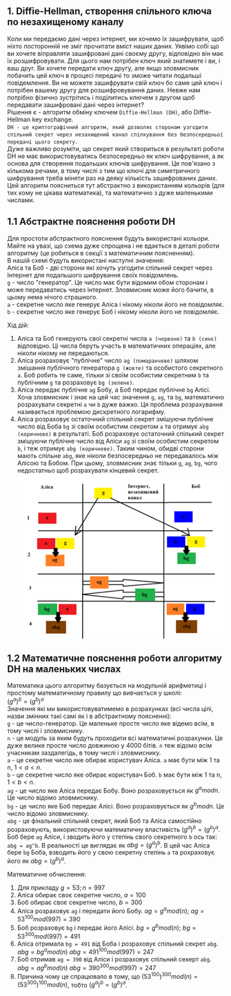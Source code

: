 ## 1. Diffie-Hellman, створення спільного ключа по незахищеному каналу
Коли ми передаємо дані через інтернет, ми хочемо їх зашифрувати, щоб ніхто посторонній не зміг прочитати вміст наших даних. Уявімо собі що ви хочете віправляти зашифровані дані своєму другу, відповідно він має їх розшифровувати. Для цього нам потрібен ключ який знатимете і ви, і ваш друг. Ви хочете передати ключ другу, але якщо зловмисник побачить цей ключ в процесі передачі то зможе читати подальші повідемлення. Ви не можете зашифрувати свій ключ бо саме цей ключ і потрібен вашему другу для розшифровування даних. Невже нам потрібно фізично зустрітись і поділитись ключем з другом щоб передавати зашифровані дані через інтернет?  
Рішення є - алгоритм обміну ключем `Diffie-Hellman (DH)`, або Diffie-Hellman key exchange.  
`DH - це криптографічний алгоритм, який дозволяє сторонам узгодити спільний секрет через незахищений канал спілкування без безпосередньої передачі цього секрету. `  
Дуже важливо розуміти, що секрет який створиться в результаті роботи DH не має використовуватись безпосередньо як ключ шифрування, а як основа для створення подальших ключів шифрування. Це пов'язано з кількома речами, в тому числі з тим що ключі для симетричного шифрування треба міняти раз на деяку кількість зашифрованих даних.  
Цей алгоритм поясниться тут абстрактно з використанням кольорів (для тих кому не цікава математика), та математично з дуже маленькими числами.  

## 1.1 Абстрактне пояснення роботи DH
Для простоти абстрактного пояснення будуть використані кольори. Майте на увазі, що схема дуже спрощена і не вдається в деталі роботи алгоритму (це робиться в секції з математичним поясненням).  
В нашій схемі будуть використані наступні значення:  
Аліса та Боб - дві сторони які хочуть узгодити спільний секрет через Інтернет для подальшого шифрування своїх повідомлень.  
`g` - число "генератор". Це число має бути відомим обом сторонам і може передаватись через інтернет. Зловмисник може його бачити, в цьому нема нічого страшного.  
`a` - секретне число яке генерує Аліса і нікому ніколи його не повідомляє.  
`b` - секретне число яке генерує Боб і нікому ніколи його не повідомляє.  

Хід дій:  
1. Аліса та Боб генерують свої секретні числа `a (червоне)` та `b (синє)` відповідно. Ці числа беруть участь в математичних операціях, але ніколи нікому не передаються.
2. Аліса розраховує "публічне" число `ag (помаранчеве)` шляхом змішання публічного генератора `g (жовте)` та особистого секретного `a`. Боб робить те саме, тільки зі своїм особистим секретним `b` та публічним `g` та розраховує `bg (зелене)`.
3. Аліса передає публічне `ag` Бобу, а Боб передає публічне `bg` Алісі. Хоча зловмисник і знає на цей час значення `g`, `ag`, та `bg`, математично розрахувати секретні `a` чи `b` дуже важко. Ця проблема розрахування називається проблемою дискретного логарифму.
4. Аліса розраховує остаточний спільний секрет змішуючи публічне число від Боба `bg` зі своїм особистим секретом `a` та отримує `abg (коричневе)` в результаті. Боб розраховує остаточний спілький секрет змішуючи публічне число від Аліси `ag` зі своїм особистим секретом `b`, і теж отримує `abg (коричневе)`. Таким чином, обидві сторони мають спільне `abg`, яке ніколи безпосередньо не передавалось між Алісою та Бобом. При цьому, зловмисник знає тільки `g`, `ag`, `bg`, чого недостатньо щоб розрахувати кінцевий секрет.  
![DH abstract](https://github.com/sarin00/Course1-Intro-to-Cybersecruity/blob/main/%D1%8F%D0%94%D0%BE%D0%B4%D0%B0%D1%82%D0%BA%D0%BE%D0%B2%D1%96%20%D0%BC%D0%B0%D1%82%D0%B5%D1%80%D1%96%D0%B0%D0%BB%D0%B8/DH_abstract.png)

## 1.2 Математичне пояснення роботи алгоритму DH на маленьких числах
Математика цього алгоритму базується на модульній арифметиці і простому математичному правилу що вивчається у школі:  
$(g^a)^b = (g^b)^a$  
Значення які ми використовуватимемо в розрахунках (всі числа цілі, назви змінних такі самі як і в абстрактному поясненні):  
`g` - це число-генератор. Це маленьке просте число яке відемо всім, в тому числі і зловмиснику.  
`n` - це модуль за яким будуть проходити всі математичні розрахунки. Це дуже велике просте число довжиною у 4000 бітів. `n` теж відомо всім учасникам заздалегідь, в тому числі і зловмиснику.  
`a` - це секретне число яке обирає користувач Аліса. `a` має бути між 1 та n, $1 < a < n$.  
`b` - це секретне число яке обирає користувач Боб. `b` має бути між 1 та n, $1 < b < n$.  
`ag` - це число яке Аліса передає Бобу. Воно розраховується як $g^a mod n$. Це число відомо зловмиснику.   
`bg` - це число яке Боб передає Алісі. Воно розраховується як $g^b mod n$. Це число відомо зловмиснику.  
`abg` - це фінальний спільний секрет, який Боб та Аліса самостійно розраховують, використовуючи математичну властивість $(g^a)^b = (g^b)^a$. Боб бере `ag` Аліси, і зводить його у степінь свого секретного `b` ось так: `abg = ag^b`. В реальності це виглядає як $abg = (g^a)^b$. В цей час Аліса бере `bg` Боба, взводить його у свою секретну степінь `a` та рохраховує його як $abg = (g^b)^a$.  

Математичне обчислення:  
1. Для прикладу $g = 53; n = 997$
2. Аліса обирає своє секретне число, $a = 100$
3. Боб обирає своє секретне число, $b = 300$
4. Аліса розраховує `ag` і передати його Бобу. $ag = g^a mod (n)$;  $ag = 53^100 mod (997) = 390$
5. Боб розраховує `bg` і передає його Алісі. $bg = g^b mod (n)$;  $bg = 53^300 mod (997) = 491$
6. Аліса отримала `bg = 491` від Боба і розраховує спільний секрет `abg`. $abg = bg^a mod (n)$  $abg = 491^100 mod (997) = 247$
7. Боб отримав `ag = 390` від Аліси і розраховує спільний секерт `abg`. $abg = ag^b mod (n)$  $abg = 390^300 mod (997) = 247$
8. Причина чому це спрацювало в тому, що $(53^100)^300 mod (n) = (53^300)^100 mod (n)$, тобто $(g^a)^b = (g^b)^a$.  
